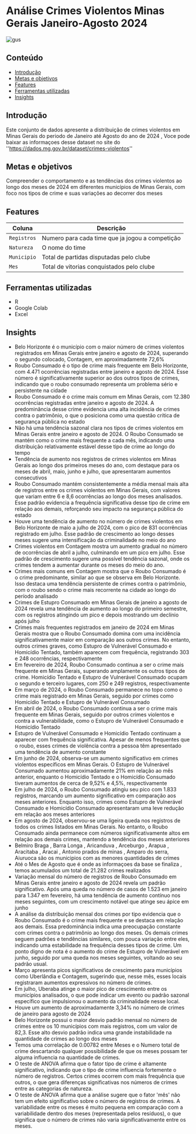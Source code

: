 # Análise Crimes Violentos Minas Gerais Janeiro-Agosto 2024
![gus](https://github.com/user-attachments/assets/035de65e-b0e1-4f73-9e99-9736b5f1d73b)

## Conteúdo

- [Introdução](#introdução)
- [Metas e objetivos](#metas-e-objetivos)
- [Features](#features)
- [Ferramentas utilizadas](#ferramentas-utilizadas)
- [Insights](#insights)

 ## Introdução
Este conjunto de dados apresente a distribuição de crimes violentos em Minas Gerais do periodo de Janeiro até Agosto do ano de 2024 , Voce pode baixar as informaçoes desse dataset no site do ''https://dados.mg.gov.br/dataset/crimes-violentos''

## Metas e objetivos
Compreender o comportamento e as tendências dos crimes violentos ao longo dos meses de 2024 em diferentes municípios de Minas Gerais, com foco nos tipos de crime e suas variações ao decorrer dos meses

## Features
| Coluna          | Descrição                                                   |
|-----------------|-------------------------------------------------------------|
| `Registros`    	  | Numero para cada time que ja jogou a competição                            |
| `Natureza`        | O nome do time                                                      |
| `Municipio` | Total de partidas disputadas pelo clube                                                    |
| `Mes`       | Total de vitorias conquistados pelo clube                                           |

## Ferramentas utilizadas
- R
- Google Colab
- Excel

## Insights
- Belo Horizonte é o município com o maior número de crimes violentos registrados em Minas Gerais entre janeiro e agosto de 2024, superando o segundo colocado, Contagem, em aproximadamente 72,6%
- Roubo Consumado é o tipo de crime mais frequente em Belo Horizonte, com 4.471 ocorrências registradas entre janeiro e agosto de 2024. Esse número é significativamente superior ao dos outros tipos de crimes, indicando que o roubo consumado representa um problema sério e persistente na cidade
- Roubo Consumado é o crime mais comum em Minas Gerais, com 12.380 ocorrências registradas entre janeiro e agosto de 2024. A predominância desse crime evidencia uma alta incidência de crimes contra o patrimônio, o que o posiciona como uma questão crítica de segurança pública no estado
- Não há uma tendência sazonal clara nos tipos de crimes violentos em Minas Gerais entre janeiro e agosto de 2024. O Roubo Consumado se mantém como o crime mais frequente a cada mês, indicando uma distribuição relativamente estável desse tipo de crime ao longo do tempo
- Tendência de aumento nos registros de crimes violentos em Minas Gerais ao longo dos primeiros meses do ano, com destaque para os meses de abril, maio, junho e julho, que apresentaram aumentos consecutivos
- Roubo Consumado mantém consistentemente a média mensal mais alta de registros entre os crimes violentos em Minas Gerais, com valores que variam entre 6 e 8,6 ocorrências ao longo dos meses analisados. Esse padrão evidencia a frequência significativa desse tipo de crime em relação aos demais, reforçando seu impacto na segurança pública do estado
- Houve uma tendência de aumento no número de crimes violentos em Belo Horizonte de maio a julho de 2024, com o pico de 831 ocorrências registrado em julho. Esse padrão de crescimento ao longo desses meses sugere uma intensificação da criminalidade no meio do ano
- Crimes violentos em Contagem mostra um aumento gradual no número de ocorrências de abril a julho, culminando em um pico em julho. Esse padrão de crescimento sugere uma possível tendência sazonal, onde os crimes tendem a aumentar durante os meses do meio do ano.
- Crimes mais comuns em Contagem mostra que o Roubo Consumado é o crime predominante, similar ao que se observa em Belo Horizonte. Isso destaca uma tendência persistente de crimes contra o patrimônio, com o roubo sendo o crime mais recorrente na cidade ao longo do período analisado
- Crimes de Estupro Consumado em Minas Gerais de janeiro a agosto de 2024 revela uma tendência de aumento ao longo do primeiro semestre, com os registros atingindo um pico e depois mostrando um declínio após julho
- Crimes mais frequentes registrados em janeiro de 2024 em Minas Gerais mostra que o Roubo Consumado domina com uma incidência significativamente maior em comparação aos outros crimes. No entanto, outros crimes graves, como Estupro de Vulnerável Consumado e Homicídio Tentado, também aparecem com frequência, registrando 303 e 248 ocorrências, respectivamente
- Em fevereiro de 2024, Roubo Consumado continua a ser o crime mais frequente em Minas Gerais, superando amplamente os outros tipos de crime. Homicídio Tentado e Estupro de Vulnerável Consumado ocupam o segundo e terceiro lugares, com 250 e 249 registros, respectivamente
- Em março de 2024, o Roubo Consumado permanece no topo como o crime mais registrado em Minas Gerais, seguido por crimes como Homicídio Tentado e Estupro de Vulnerável Consumado
- Em abril de 2024, o Roubo Consumado continua a ser o crime mais frequente em Minas Gerais, seguido por outros crimes violentos e contra a vulnerabilidade, como o Estupro de Vulnerável Consumado e Homicídio Tentado
- Estupro de Vulnerável Consumado e Homicídio Tentado continuam a aparecer com frequência significativa. Apesar de menos frequentes que o roubo, esses crimes de violência contra a pessoa têm apresentado uma tendência de aumento constante
- Em junho de 2024, observa-se um aumento significativo em crimes violentos específicos em Minas Gerais. O Estupro de Vulnerável Consumado aumentou aproximadamente 21% em relação ao mês anterior, enquanto o Homicídio Tentado e o Homicídio Consumado tiveram aumentos de cerca de 9,52% e 4,5%, respectivamente
- Em julho de 2024, o Roubo Consumado atingiu seu pico com 1.833 registros, marcando um aumento significativo em comparação aos meses anteriores. Enquanto isso, crimes como Estupro de Vulnerável Consumado e Homicídio Consumado apresentaram uma leve redução em relação aos meses anteriores
- Em agosto de 2024, observou-se uma ligeira queda nos registros de todos os crimes listados em Minas Gerais. No entanto, o Roubo Consumado ainda permanece com números significativamente altos em relação aos demais crimes, mantendo a tendência dos meses anteriores
- Belmiro Braga , Barra Longa , Aricanduva , Arceburgo , Arapua , Aracitaba , Aracai , Antonio prados de minas , Amparo do serra, Aiuruoca são os municipios com as menores quantidades de crimes
- Até o Mes de Agosto que é onde as informaçoes da base se finaliza , temos acumulados um total de 21.282 crimes realizados
- Variação mensal do número de registros de Roubo Consumado em Minas Gerais entre janeiro e agosto de 2024 revela um padrão significativo. Após uma queda no número de casos de 1.523 em janeiro para 1.347 em fevereiro, há uma tendência de aumento contínuo nos meses seguintes, com um crescimento notável que atinge seu ápice em junho
- A análise da distribuição mensal dos crimes por tipo evidencia que o Roubo Consumado é o crime mais frequente e se destaca em relação aos demais. Essa predominância indica uma preocupação constante com crimes contra o patrimônio ao longo dos meses. Os demais crimes seguem padrões e tendências similares, com pouca variação entre eles, indicando uma estabilidade na frequência desses tipos de crime. Um ponto digno de nota é o aumento do crime de Estupro de Vulnerável em junho, seguido por uma queda nos meses seguintes, voltando ao seu padrão usual.
- Março apresenta picos significativos de crescimento para municípios como Uberlândia e Contagem, sugerindo que, nesse mês, esses locais registraram aumentos expressivos no número de crimes.
- Em julho, Uberaba atinge o maior pico de crescimento entre os municípios analisados, o que pode indicar um evento ou padrão sazonal específico que impulsionou o aumento da criminalidade nesse local.
- Houve um aumento de aproximadamente 3,34% no número de crimes de janeiro para agosto de 2024
- Belo Horizonte possui o maior desvio padrão mensal no número de crimes entre os 10 municípios com mais registros, com um valor de 82,3. Esse alto desvio padrão indica uma grande instabilidade na quantidade de crimes ao longo dos meses
- Temos uma correlação de 0.00782 entre Meses e o Numero total de crime descartando qualquer possibilidade de que os meses possam ter alguma influencia na quantidade de crimes.
- O teste de ANOVA afirma que o  fator tipo de crime é altamente significativo, indicando que o tipo de crime influencia fortemente o número de registros. Certos crimes ocorrem com mais frequência que outros, o que gera diferenças significativas nos números de crimes entre as categorias de natureza.
- O teste de ANOVA afirma que a análise sugere que o fator 'mês' não tem um efeito significativo sobre o número de registros de crimes. A variabilidade entre os meses é muito pequena em comparação com a variabilidade dentro dos meses (representada pelos resíduos), o que significa que o número de crimes não varia significativamente entre os meses.
